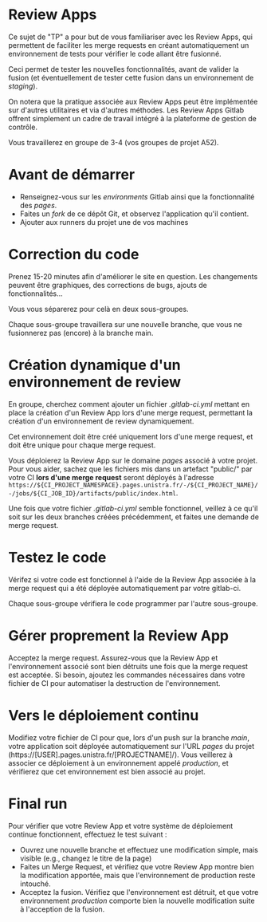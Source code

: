 # Review Apps

Ce sujet de "TP" a pour but de vous familiariser avec les Review Apps, qui permettent de faciliter les merge requests en créant automatiquement un environnement de tests pour vérifier le code allant être fusionné. 
 
Ceci permet de tester les nouvelles fonctionnalités, avant de valider la fusion (et éventuellement de tester cette fusion dans un environnement de *staging*). 

On notera que la pratique associée aux Review Apps peut être implémentée sur d'autres utilitaires et via d'autres méthodes. Les Review Apps Gitlab offrent simplement un cadre de travail intégré à la plateforme de gestion de contrôle. 

Vous travaillerez en groupe de 3-4 (vos groupes de projet A52).


# Avant de démarrer
- Renseignez-vous sur les _environments_ Gitlab ainsi que la fonctionnalité des _pages_. 
- Faites un *fork* de ce dépôt Git, et observez l'application qu'il contient. 
- Ajouter aux runners du projet une de vos machines

# Correction du code
Prenez 15-20 minutes afin d'améliorer le site en question. Les changements peuvent être graphiques, des corrections de bugs, ajouts de fonctionnalités... 

Vous vous séparerez pour celà en deux sous-groupes.

Chaque sous-groupe travaillera sur une nouvelle branche, que vous ne fusionnerez pas (encore) à la branche main.

# Création dynamique d'un environnement de review
 
 En groupe, cherchez comment ajouter un fichier _.gitlab-ci.yml_ mettant en place la création d'un Review App lors d'une merge request, permettant la création d'un environnement de review dynamiquement. 

Cet environnement doit être créé uniquement lors d'une merge request, et doit être unique pour chaque merge request. 

Vous déploierez la Review App sur le domaine _pages_ associé à votre projet. Pour vous aider, sachez que les fichiers mis dans un artefact "public/" par votre CI **lors d'une merge request** seront déployés à l'adresse `https://${CI_PROJECT_NAMESPACE}.pages.unistra.fr/-/${CI_PROJECT_NAME}/-/jobs/${CI_JOB_ID}/artifacts/public/index.html`.

Une fois que votre fichier _.gitlab-ci.yml_  semble fonctionnel, veillez à ce qu'il soit sur les deux branches créées précédemment, et faites une demande de merge request.

# Testez le code 

Vérifez si votre code est fonctionnel à l'aide de la Review App associée à la merge request qui a été déployée automatiquement par votre gitlab-ci.

Chaque sous-groupe vérifiera le code programmer par l'autre sous-groupe.


# Gérer proprement la Review App

Acceptez la merge request. Assurez-vous que la Review App et l'environnement associé sont bien détruits une fois que la merge request est acceptée. Si besoin, ajoutez les commandes nécessaires dans votre fichier de CI pour automatiser la destruction de l'environnement. 

# Vers le déploiement continu 
 Modifiez votre fichier de CI pour que, lors d'un push sur la branche _main_, votre application soit déployée automatiquement sur l'URL _pages_ du projet (https://[USER].pages.unistra.fr/[PROJECTNAME]/).
Vous veillerez à associer ce déploiement à un environnement appelé _production_, et vérifierez que cet environnement est bien associé au projet.


# Final run

Pour vérifier que votre Review App et votre système de déploiement continue fonctionnent, effectuez le test suivant : 
- Ouvrez une nouvelle branche et effectuez une modification simple, mais visible (e.g., changez le titre de la page) 
- Faites un Merge Request, et vérifiez que votre Review App montre bien la modification apportée, mais que l'environnement de production reste intouché. 
- Acceptez la fusion. Vérifiez que l'environnement est détruit, et que votre environnement _production_ comporte bien la nouvelle modification suite à l'acception de la fusion.  
